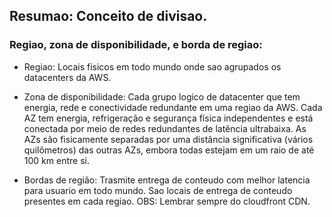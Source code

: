 ## Resumao: Conceito de divisao.

### Regiao, zona de disponibilidade, e borda de regiao:

* Regiao: Locais fisicos em todo mundo onde sao agrupados os datacenters da AWS. 

* Zona de disponibilidade: Cada grupo logico de datacenter que tem energia, rede e conectividade redundante em uma regiao da AWS. Cada AZ tem energia, refrigeração e segurança física independentes e está conectada por meio de redes redundantes de latência ultrabaixa. As AZs são fisicamente separadas por uma distância significativa (vários quilômetros) das outras AZs, embora todas estejam em um raio de até 100 km entre si.

* Bordas de região: Trasmite entrega de conteudo com melhor latencia para usuario em todo mundo. Sao locais de entrega de conteudo presentes em cada regiao.
OBS: Lembrar sempre do cloudfront CDN.